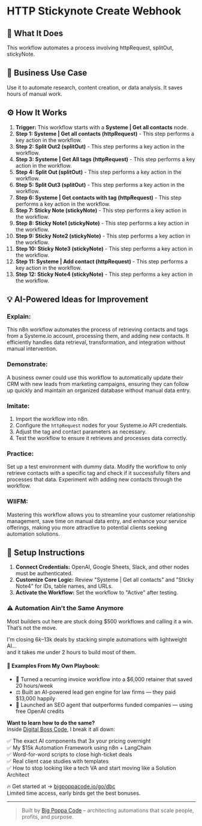 # HTTP Stickynote Create Webhook

## 🚀 What It Does
This workflow automates a process involving httpRequest, splitOut, stickyNote.

## 💼 Business Use Case
Use it to automate research, content creation, or data analysis. It saves hours of manual work.

## ⚙️ How It Works
1.  **Trigger:** This workflow starts with a **Systeme | Get all contacts** node.
2. **Step 1: Systeme | Get all contacts (httpRequest)** - This step performs a key action in the workflow.
3. **Step 2: Split Out2 (splitOut)** - This step performs a key action in the workflow.
4. **Step 3: Systeme | Get All tags (httpRequest)** - This step performs a key action in the workflow.
5. **Step 4: Split Out (splitOut)** - This step performs a key action in the workflow.
6. **Step 5: Split Out3 (splitOut)** - This step performs a key action in the workflow.
7. **Step 6: Systeme | Get contacts with tag (httpRequest)** - This step performs a key action in the workflow.
8. **Step 7: Sticky Note (stickyNote)** - This step performs a key action in the workflow.
9. **Step 8: Sticky Note1 (stickyNote)** - This step performs a key action in the workflow.
10. **Step 9: Sticky Note2 (stickyNote)** - This step performs a key action in the workflow.
11. **Step 10: Sticky Note3 (stickyNote)** - This step performs a key action in the workflow.
12. **Step 11: Systeme | Add contact (httpRequest)** - This step performs a key action in the workflow.
13. **Step 12: Sticky Note4 (stickyNote)** - This step performs a key action in the workflow.

## 💡 AI-Powered Ideas for Improvement
### Explain:
This n8n workflow automates the process of retrieving contacts and tags from a Systeme.io account, processing them, and adding new contacts. It efficiently handles data retrieval, transformation, and integration without manual intervention.

### Demonstrate:
A business owner could use this workflow to automatically update their CRM with new leads from marketing campaigns, ensuring they can follow up quickly and maintain an organized database without manual data entry.

### Imitate:
1. Import the workflow into n8n.
2. Configure the `httpRequest` nodes for your Systeme.io API credentials.
3. Adjust the tag and contact parameters as necessary.
4. Test the workflow to ensure it retrieves and processes data correctly.

### Practice:
Set up a test environment with dummy data. Modify the workflow to only retrieve contacts with a specific tag and check if it successfully filters and processes that data. Experiment with adding new contacts through the workflow.

### WIIFM:
Mastering this workflow allows you to streamline your customer relationship management, save time on manual data entry, and enhance your service offerings, making you more attractive to potential clients seeking automation solutions.

## 🔧 Setup Instructions
1. **Connect Credentials:** OpenAI, Google Sheets, Slack, and other nodes must be authenticated.
2. **Customize Core Logic:** Review "Systeme | Get all contacts" and "Sticky Note4" for IDs, table names, and URLs.
3. **Activate the Workflow:** Set the workflow to "Active" after testing.

### ⚠️ Automation Ain’t the Same Anymore

Most builders out here are stuck doing $500 workflows and calling it a win.  
That’s not the move.  

I'm closing $6k–$13k deals by stacking simple automations with lightweight AI...  
and it takes me under 2 hours to build most of them.

#### 🧠 Examples From My Own Playbook:
- 🔁 Turned a recurring invoice workflow into a $6,000 retainer that saved 20 hours/week  
- ⚖️ Built an AI-powered lead gen engine for law firms — they paid $13,000 happily  
- 🚀 Launched an SEO agent that outperforms funded companies — using free OpenAI credits  

**Want to learn how to do the same?**  
Inside [Digital Boss Code](https://bigpoppacode.io/go/dbc), I break it all down:

✅ The exact AI components that 3x your pricing overnight  
✅ My $15k Automation Framework using n8n + LangChain  
✅ Word-for-word scripts to close high-ticket deals  
✅ Real client case studies with templates  
✅ How to stop looking like a tech VA and start moving like a Solution Architect  

🔥 Get started at → [bigpoppacode.io/go/dbc](https://bigpoppacode.io/go/dbc)  
Limited time access, early birds get the best bonuses.

---
> Built by [Big Poppa Code](https://bigpoppacode.io) – architecting automations that scale people, profits, and purpose.

